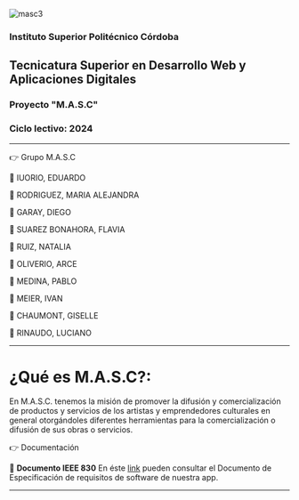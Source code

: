 ![masc3](https://github.com/Elnenedelguion/MOD-PROGRAM-WEB-2024/assets/166960720/2f254bdc-5bf8-47f9-9659-4cded97930df)


### Instituto Superior Politécnico Córdoba

## Tecnicatura Superior en Desarrollo Web y Aplicaciones Digitales 

### Proyecto "M.A.S.C"

### Ciclo lectivo: 2024

* * * * * * * * * * * * * * * * * * * * * * * * * * * * * * * * * * * * * * * * * * * * * * * * * * * 
:point_right: Grupo M.A.S.C

:small_orange_diamond: IUORIO, EDUARDO

:small_orange_diamond: RODRIGUEZ, MARIA ALEJANDRA

:small_orange_diamond: GARAY, DIEGO

:small_orange_diamond: SUAREZ BONAHORA, FLAVIA

:small_orange_diamond: RUIZ, NATALIA

:small_orange_diamond: OLIVERIO, ARCE

:small_orange_diamond: MEDINA, PABLO

:small_orange_diamond: MEIER, IVAN

:small_orange_diamond: CHAUMONT, GISELLE

:small_orange_diamond: RINAUDO, LUCIANO

* * * * * * * * * * * * * * * * * * * * * * * * * * * * * * * * * * * * * * * * * * * * * * * * * * * 

# ¿Qué es M.A.S.C?: 

En M.A.S.C. tenemos la misión de promover la difusión y comercialización de productos y servicios de los artistas y emprendedores culturales en general otorgándoles diferentes herramientas para la comercialización o difusión de sus obras o servicios.

:point_right: Documentación

:small_orange_diamond: **Documento IEEE 830**
En éste [link](https://docs.google.com/document/d/1_6yjxfB9edF_0mYNA99SLLMNcH3COe_k/edit) pueden consultar el Documento de Especificación de requisitos de software de nuestra app.
* * * * * * * * * * * * * * * * * * * * * * * * * * * * * * * * * * * * * * * * * * * * * * * * * * * 
